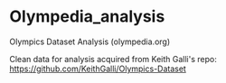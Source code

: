 # Olympedia_analysis
Olympics Dataset Analysis (olympedia.org)

Clean data for analysis acquired from Keith Galli's repo: https://github.com/KeithGalli/Olympics-Dataset
